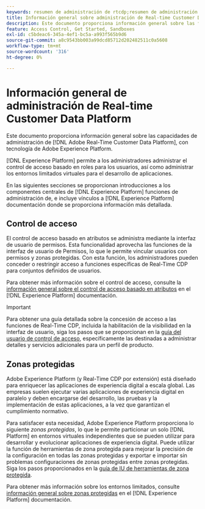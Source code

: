 ```yaml
---
keywords: resumen de administración de rtcdp;resumen de administración
title: Información general sobre administración de Real-time Customer Data Platform
description: Este documento proporciona información general sobre las funciones de administración de Adobe Real-time Customer Data Platform, con tecnología Adobe Experience Platform.
feature: Access Control, Get Started, Sandboxes
exl-id: c5bdeac6-345a-4ef1-bc5a-a993f565b9d6
source-git-commit: a8c9543bb003a99dcd85712d202482511c0a5608
workflow-type: tm+mt
source-wordcount: '316'
ht-degree: 0%

---
```


# Información general de administración de Real-time Customer Data Platform

Este documento proporciona información general sobre las capacidades de administración de [!DNL Adobe Real-Time Customer Data Platform], con tecnología de Adobe Experience Platform.

[!DNL Experience Platform] permite a los administradores administrar el control de acceso basado en roles para los usuarios, así como administrar los entornos limitados virtuales para el desarrollo de aplicaciones.

En las siguientes secciones se proporcionan introducciones a los componentes centrales de [!DNL Experience Platform] funciones de administración de, e incluye vínculos a [!DNL Experience Platform] documentación donde se proporciona información más detallada.

## Control de acceso

El control de acceso basado en atributos se administra mediante la interfaz de usuario de permisos. Esta funcionalidad aprovecha las funciones de la interfaz de usuario de Permisos, lo que le permite vincular usuarios con permisos y zonas protegidas. Con esta función, los administradores pueden conceder o restringir acceso a funciones específicas de Real-Time CDP para conjuntos definidos de usuarios.

Para obtener más información sobre el control de acceso, consulte la [información general sobre el control de acceso basado en atributos](/help/access-control/abac/overview.md) en el [!DNL Experience Platform] documentación.

>[!IMPORTANT]
>
>Para obtener una guía detallada sobre la concesión de acceso a las funciones de Real-Time CDP, incluida la habilitación de la visibilidad en la interfaz de usuario, siga los pasos que se proporcionan en la [guía del usuario de control de acceso](../../access-control/ui/overview.md), específicamente las destinadas a administrar detalles y servicios adicionales para un perfil de producto.

## Zonas protegidas

Adobe Experience Platform (y Real-Time CDP por extensión) está diseñado para enriquecer las aplicaciones de experiencia digital a escala global. Las empresas suelen ejecutar varias aplicaciones de experiencia digital en paralelo y deben encargarse del desarrollo, las pruebas y la implementación de estas aplicaciones, a la vez que garantizan el cumplimiento normativo.

Para satisfacer esta necesidad, Adobe Experience Platform proporciona lo siguiente *zonas protegidas*, lo que le permite particionar un solo [!DNL Platform] en entornos virtuales independientes que se pueden utilizar para desarrollar y evolucionar aplicaciones de experiencia digital. Puede utilizar la función de herramientas de zona protegida para mejorar la precisión de la configuración en todas las zonas protegidas y exportar e importar sin problemas configuraciones de zonas protegidas entre zonas protegidas. Siga los pasos proporcionados en la [guía de IU de herramientas de zona protegida](../../sandboxes/ui/sandbox-tooling.md).

Para obtener más información sobre los entornos limitados, consulte [información general sobre zonas protegidas](../../sandboxes/home.md) en el [!DNL Experience Platform] documentación.
